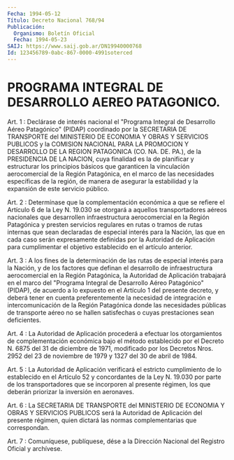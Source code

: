 ```yaml
---
Fecha: 1994-05-12
Título: Decreto Nacional 768/94
Publicación:
  Organismo: Boletín Oficial
  Fecha: 1994-05-23
SAIJ: https://www.saij.gob.ar/DN19940000768
Id: 123456789-0abc-867-0000-4991soterced
---
```

# PROGRAMA INTEGRAL DE DESARROLLO AEREO PATAGONICO.

<a id="1"></a>
Art. 1 : Declárase de interés nacional el "Programa Integral de Desarrollo  Aéreo  Patagónico" (PIDAP) coordinado por la SECRETARIA DE  TRANSPORTE del MINISTERIO  DE  ECONOMIA  Y  OBRAS  Y  SERVICIOS PUBLICOS  y  la COMISION NACIONAL PARA LA PROMOCION Y DESARROLLO DE LA REGION PATAGONICA  (CO.  NA.  DE.  PA.), de la PRESIDENCIA DE LA NACION,  cuya  finalidad  es  la de planificar  y  estructurar  los principios básicos que garanticen  la  vinculación aerocomercial de la  Región Patagónica, en el marco de las  necesidades  específicas de la  región,  de manera de asegurar la estabilidad y la expansión de este servicio público.

<a id="2"></a>
Art. 2 : Determínase que la complementación económica a que se refiere  el  Artículo  6 de la Ley N. 19.030 se otorgará a aquellos transportadores aéreos nacionales  que  desarrollen infraestructura aerocomercial   en  la  Región  Patagónica  y  presten    servicios regulares en rutas  o  tramos de rutas internas que sean declaradas de especial interés para  la  Nación,  las  que  en cada caso serán expresamente  definidas  por  la  Autoridad  de  Aplicación    para cumplimentar  el  objetivo  establecido  en  el  artículo anterior.

<a id="3"></a>
Art.  3  :  A  los  fines  de la determinación de las rutas de especial interés para la Nación,  y  de los factores que definan el desarrollo  de  infraestructura  aerocomercial    en    la   Región Patagónica,  la  Autoridad de Aplicación trabajará en el marco  del "Programa Integral  de  Desarrollo  Aéreo  Patagónico"  (PIDAP), de acuerdo  a  lo  expuesto  en el Artículo 1 del presente decreto,  y deberá tener en cuenta preferentemente  la necesidad de integración e intercomunicación de la Región Patagónica  donde  las necesidades públicas  de  transporte  aéreo  no se hallen satisfechas  o  cuyas prestaciones sean deficientes.

<a id="4"></a>
Art.  4  : La Autoridad de Aplicación procederá a efectuar los otorgamientos  de    complementación    económica  bajo  el  método establecido por el Decreto N. 6875 del 31  de  diciembre  de  1971, modificado  por los Decretos Nros. 2952 del 23 de noviembre de 1979 y 1327 del 30 de abril de 1984.

<a id="5"></a>
Art.  5  :  La  Autoridad de Aplicación verificará el estricto cumplimiento de lo establecido  en el Artículo 52 y concordantes de la  Ley  N.  19.030  por  parte  de  los   transportadores  que  se incorporen  al  presente  régimen,  los  que deberán  priorizar  la inversión en aeronaves.

<a id="6"></a>
Art. 6 : La SECRETARIA DE TRANSPORTE del MINISTERIO DE ECONOMIA Y OBRAS  Y  SERVICIOS  PUBLICOS será la Autoridad de Aplicación del presente régimen, quien  dictará  las  normas  complementarias  que correspondan.

<a id="7"></a>
Art. 7 : Comuníquese, publíquese, dése a la Dirección Nacional del Registro Oficial y archívese.